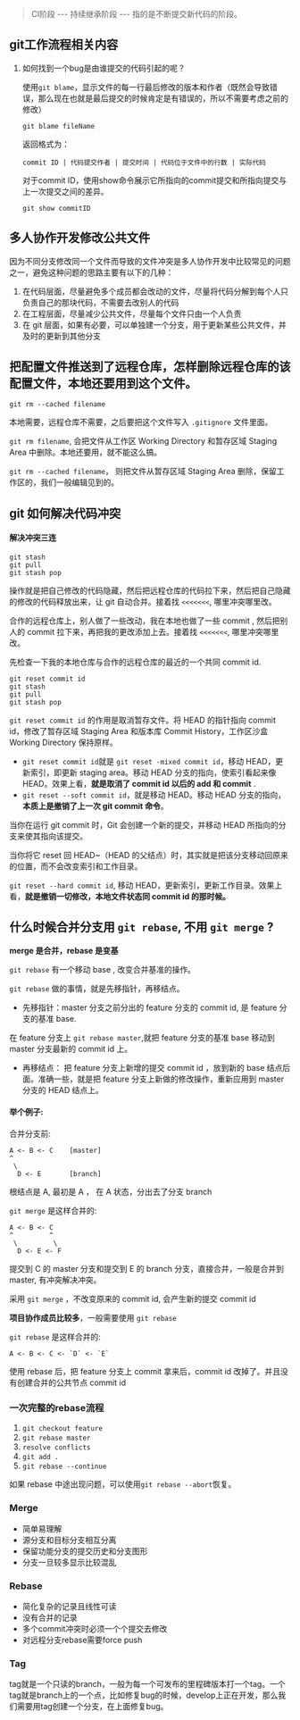 > CI阶段 --- 持续继承阶段 --- 指的是不断提交新代码的阶段。

## git工作流程相关内容

1. 如何找到一个bug是由谁提交的代码引起的呢？

   使用`git blame`，显示文件的每一行最后修改的版本和作者（既然会导致错误，那么现在也就是最后提交的时候肯定是有错误的，所以不需要考虑之前的修改）

   ```
   git blame fileName
   ```

   返回格式为：

   ```
   commit ID | 代码提交作者 | 提交时间 | 代码位于文件中的行数 | 实际代码
   ```

   对于commit ID，使用show命令展示它所指向的commit提交和所指向提交与上一次提交之间的差异。

   ```
   git show commitID
   ```


## 多人协作开发修改公共文件

因为不同分支修改同一个文件而导致的文件冲突是多人协作开发中比较常见的问题之一，避免这种问题的思路主要有以下的几种：

1. 在代码层面，尽量避免多个成员都会改动的文件，尽量将代码分解到每个人只负责自己的那块代码，不需要去改别人的代码
2. 在工程层面，尽量减少公共文件，尽量每个文件只由一个人负责
3. 在 git 层面，如果有必要，可以单独建一个分支，用于更新某些公共文件，并及时的更新到其他分支

## 把配置文件推送到了远程仓库，怎样删除远程仓库的该配置文件，本地还要用到这个文件。

```
git rm --cached filename
```

本地需要，远程仓库不需要，之后要把这个文件写入 `.gitignore` 文件里面。

`git rm filename`, 会把文件从工作区 Working Directory 和暂存区域 Staging Area 中删除。本地还要用，就不能这么搞。

`git rm --cached filename`， 则把文件从暂存区域 Staging Area 删除，保留工作区的，我们一般编辑见到的。

## git 如何解决代码冲突

#### 解决冲突三连

```
git stash 
git pull 
git stash pop 
```

操作就是把自己修改的代码隐藏，然后把远程仓库的代码拉下来，然后把自己隐藏的修改的代码释放出来，让 git 自动合并。接着找 `<<<<<<<`, 哪里冲突哪里改。

合作的远程仓库上，别人做了一些改动，我在本地也做了一些 commit , 然后把别人的 commit 拉下来，再把我的更改添加上去。接着找 `<<<<<<<`, 哪里冲突哪里改。

先检查一下我的本地仓库与合作的远程仓库的最近的一个共同 commit id.

```
git reset commit id
git stash 
git pull 
git stash pop 
```

`git reset commit id` 的作用是取消暂存文件。将 HEAD 的指针指向 commit id，修改了暂存区域 Staging Area 和版本库 Commit History，工作区沙盒 Working Directory 保持原样。

- `git reset commit id`就是 `git reset -mixed commit id`，移动 HEAD，更新索引，即更新 staging area。移动 HEAD 分支的指向，使索引看起来像 HEAD。效果上看，**就是取消了 commit id 以后的 add 和 commit** .
- `git reset --soft commit id`，就是移动 HEAD。移动 HEAD 分支的指向，**本质上是撤销了上一次 git commit 命令**。

当你在运行 git commit 时，Git 会创建一个新的提交，并移动 HEAD 所指向的分支来使其指向该提交。

当你将它 reset 回 HEAD~（HEAD 的父结点）时，其实就是把该分支移动回原来的位置，而不会改变索引和工作目录。

`git reset --hard commit id`, 移动 HEAD，更新索引，更新工作目录。效果上看，**就是撤销一切修改，本地文件状态同 commit id 的那时候。**

## 什么时候合并分支用 `git rebase`, 不用 `git merge` ?

**merge 是合并，rebase 是变基**

`git rebase` 有一个移动 base , 改变合并基准的操作。

`git rebase` 做的事情，就是先移指针，再移结点。

- 先移指针：master 分支之前分出的 feature 分支的 commit id, 是 feature 分支的基准 base.

在 feature 分支上 `git rebase master`,就把 feature 分支的基准 base 移动到 master 分支最新的 commit id 上。

- 再移结点： 把 feature 分支上新增的提交 commit id ，放到新的 base 结点后面。准确一些，就是把 feature 分支上新做的修改操作，重新应用到 master 分支的 HEAD 结点上。

#### 举个例子:

合并分支前:

```
A <- B <- C    [master]
^
 \
  D <- E       [branch]
```

根结点是 A, 最初是 A ， 在 A 状态，分出去了分支 branch

`git merge` 是这样合并的:

```
A <- B <- C
^         ^
 \         \
  D <- E <- F
```

提交到 C 的 master 分支和提交到 E 的 branch 分支，直接合并，一般是合并到 master, 有冲突解决冲突。

采用 `git merge` ，不改变原来的 commit id, 会产生新的提交 commit id

**项目协作成员比较多**，一般需要使用 `git rebase`

`git rebase` 是这样合并的:

```
A <- B <- C <- `D` <- `E`
```

使用 rebase 后，把 feature 分支上 commit 拿来后，commit id 改掉了。并且没有创建合并的公共节点 commit id

### 一次完整的rebase流程

1. `git checkout feature`
2. `git rebase master`
3. `resolve conflicts`
4. `git add .`
5. `git rebase --continue`

如果 rebase 中途出现问题，可以使用`git rebase --abort`恢复。

### Merge

- 简单易理解
- 源分支和目标分支相互分离
- 保留功能分支的提交历史和分支图形
- 分支一旦较多显示比较混乱

### Rebase

- 简化复杂的记录且线性可读
- 没有合并的记录
- 多个commit冲突时必须一个个提交去修改
- 对远程分支rebase需要force push

### Tag

tag就是一个只读的branch，一般为每一个可发布的里程碑版本打一个tag。一个tag就是branch上的一个点，比如修复bug的时候，develop上正在开发，那么我们需要用tag创建一个分支，在上面修复bug。

